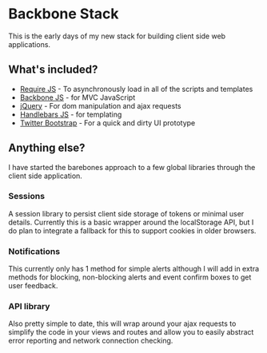 # Backbone Stack

This is the early days of my new stack for building client side web applications.

## What's included?

* [Require JS](http://requirejs.org/) - To asynchronously load in all of the scripts and templates
* [Backbone JS](http://documentcloud.github.com/backbone/) - for MVC JavaScript
* [jQuery](http://jquery.com/) - For dom manipulation and ajax requests
* [Handlebars JS](http://handlebarsjs.com/) - for templating
* [Twitter Bootstrap](http://twitter.github.com/bootstrap/) - For a quick and dirty UI prototype

## Anything else?

I have started the barebones approach to a few global libraries through the client side application. 

### Sessions
A session library to persist client side storage of tokens or minimal user details. Currently this is a basic wrapper around the localStorage API, but I do plan to integrate a fallback for this to support cookies in older browsers.

### Notifications
This currently only has 1 method for simple alerts although I will add in extra methods for blocking, non-blocking alerts and event confirm boxes to get user feedback.

### API library
Also pretty simple to date, this will wrap around your ajax requests to simplify the code in your views and routes and allow you to easily abstract error reporting and network connection checking.